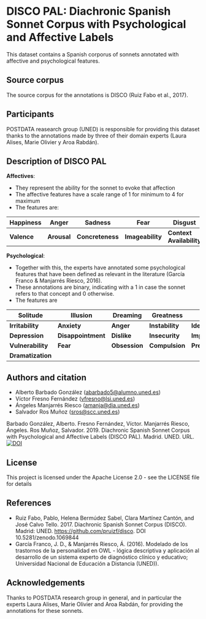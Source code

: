 # DISCO PAL: Diachronic Spanish Sonnet Corpus with Psychological and Affective Labels 

This dataset contains a Spanish corporus of sonnets annotated with affective and psychological features.

## Source corpus
The source corpus for the annotations is DISCO (Ruiz Fabo et al., 2017).

## Participants
POSTDATA reasearch group (UNED) is responsible for providing this dataset thanks to the annotations made by three of their domain experts (Laura Alises, Marie Olivier y Aroa Rabdán).

## Description of DISCO PAL
**Affectives**: 
- They represent the ability for the sonnet to evoke that affection 
- The affective features have a scale range of 1 for minimum to 4 for maximum
- The features are:

| Happiness  |  Anger | Sadness  | Fear | Disgust  |
|---|---|---|---|---|
|  **Valence** |  **Arousal** |  **Concreteness** | **Imageability**  | **Context Availability**  |


**Psychological**:
- Together with this, the experts have annotated some psychological features that have been defined as relevant in the literature (García Franco & Manjarrés Riesco, 2016). 
- These annotations are binary, indicating with a 1 in case the sonnet refers to that concept and 0 otherwise.
- The features are

| Solitude  |  Illusion | Dreaming  | Greatness | Pride  |
|---|---|---|---|---|
|  **Irritability** |  **Anxiety** |  **Anger** | **Instability**  | **Idealization**  |
|  **Depression** |  **Disappointment** |  **Dislike** | **Insecurity**  | **Impotence**  |
|  **Vulnerability** |  **Fear** |  **Obsession** | **Compulsion**  | **Prejudice**  |
|  **Dramatization** |  |  |   |   |

## Authors and citation
* Alberto Barbado González (abarbado5@alumno.uned.es)
* Víctor Fresno Fernández (vfresno@lsi.uned.es)
* Ángeles Manjarrés Riesco (amanja@dia.uned.es)
* Salvador Ros Muñoz (sros@scc.uned.es)

Barbado González, Alberto. Fresno Fernández, Víctor. Manjarrés Riesco, Ángeles. Ros Muñoz, Salvador. 2019. Diachronic Spanish Sonnet Corpus with Psychological and Affective Labels (DISCO PAL). Madrid. UNED. URL. [![DOI](https://zenodo.org/badge/207177683.svg)](https://zenodo.org/badge/latestdoi/207177683)


## License
This project is licensed under the Apache License 2.0 - see the LICENSE file for details

## References
* Ruiz Fabo, Pablo, Helena Bermúdez Sabel, Clara Martínez Cantón, and José Calvo Tello. 2017. Diachronic Spanish Sonnet Corpus (DISCO). Madrid: UNED. https://github.com/pruizf/disco. DOI 10.5281/zenodo.1069844
* García Franco, J. D., & Manjarrés Riesco, Á. (2016). Modelado de los trastornos de la personalidad en OWL - lógica descriptiva y aplicación al desarrollo de un sistema experto de diagnóstico clínico y educativo; Universidad Nacional de Educación a Distancia (UNED)).

## Acknowledgements
Thanks to POSTDATA research group in general, and in particular the experts Laura Alises, Marie Olivier and Aroa Rabdán, for providing the annotations for these sonnets.
